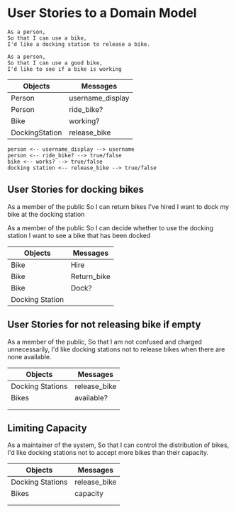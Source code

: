 # User Stories to a Domain Model

```
As a person,
So that I can use a bike,
I'd like a docking station to release a bike.

As a person,
So that I can use a good bike,
I'd like to see if a bike is working
```

| Objects         | Messages         |
|-----------------|------------------|
| Person          | username_display |
| Person          | ride_bike?       |
| Bike            | working?         |
| DockingStation  | release_bike     |

```
person <-- username_display --> username
person <-- ride_bike? --> true/false
bike <-- works? --> true/false
docking station <-- release_bike --> true/false
```

## User Stories for docking bikes ##

As a member of the public
So I can return bikes I've hired
I want to dock my bike at the docking station

As a member of the public
So I can decide whether to use the docking station
I want to see a bike that has been docked

| Objects         | Messages         |
|-----------------|------------------|
| Bike            | Hire             |
| Bike            | Return_bike      |
| Bike            | Dock?            |
| Docking Station |                  |

## User Stories for not releasing bike if empty ##

As a member of the public,
So that I am not confused and charged unnecessarily,
I'd like docking stations not to release bikes when there are none available.


| Objects         | Messages         |
|-----------------|------------------|
| Docking Stations| release_bike     |
| Bikes           | available?       |
|                 |                  |
|                 |                  |

## Limiting Capacity

As a maintainer of the system,
So that I can control the distribution of bikes,
I'd like docking stations not to accept more bikes than their capacity.

| Objects         | Messages         |
|-----------------|------------------|
| Docking Stations| release_bike     |
| Bikes           | capacity         |
|                 |                  |
|                 |                  |
